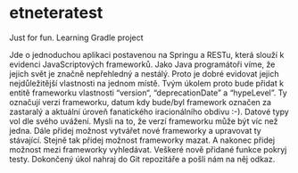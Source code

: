 # etneteratest
Just for fun. Learning Gradle project 

Jde o jednoduchou aplikaci postavenou na Springu a RESTu, která slouží k evidenci JavaScriptových frameworků.
Jako Java programátoři víme, že jejich svět je značně nepřehledný a nestálý. Proto je dobré evidovat jejich nejdůležitější vlastnosti na jednom místě.
Tvým úkolem proto bude přidat k entitě frameworku vlastnosti “version“, “deprecationDate” a “hypeLevel”.
Ty označují verzi frameworku, datum kdy bude/byl framework označen za zastaralý a aktuální úroveň fanatického iracionálního obdivu :-).
Datové typy vol dle svého uvážení. Mysli na to, že verzí frameworku může být víc než jedna.
Dále přidej možnost vytvářet nové frameworky a upravovat ty stávající. Stejně tak přidej možnost frameworky mazat.
A nakonec přidej možnost mezi frameworky vyhledávat.
Veškeré nově přidané funkce pokryj testy.
Dokončený úkol nahraj do Git repozitáře a pošli nám na něj odkaz.
